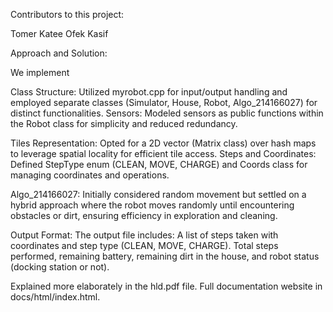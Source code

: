 Contributors to this project:

Tomer Katee
Ofek Kasif

Approach and Solution:

We implement

Class Structure: Utilized myrobot.cpp for input/output handling and employed separate classes (Simulator, House, Robot, Algo_214166027) for distinct functionalities.
Sensors: Modeled sensors as public functions within the Robot class for simplicity and reduced redundancy.

Tiles Representation: Opted for a 2D vector (Matrix class) over hash maps to leverage spatial locality for efficient tile access.
Steps and Coordinates: Defined StepType enum (CLEAN, MOVE, CHARGE) and Coords class for managing coordinates and operations.

Algo_214166027: Initially considered random movement but settled on a hybrid approach where the robot moves randomly until encountering obstacles or dirt, ensuring efficiency in exploration and cleaning.

Output Format: The output file includes:
A list of steps taken with coordinates and step type (CLEAN, MOVE, CHARGE).
Total steps performed, remaining battery, remaining dirt in the house, and robot status (docking station or not).


Explained more elaborately in the hld.pdf file.
Full documentation website in docs/html/index.html.
